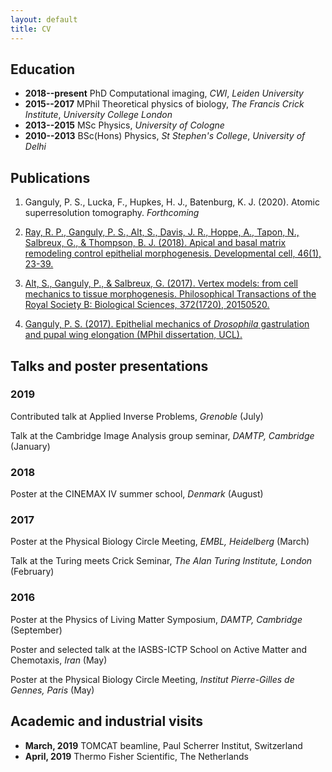 ```yaml
---
layout: default
title: CV
---
```

## Education ##
* __2018--present__ PhD Computational imaging, _CWI_, _Leiden University_
* __2015--2017__ MPhil Theoretical physics of biology, _The Francis Crick Institute_, _University College London_
* __2013--2015__ MSc Physics, _University of Cologne_
* __2010--2013__ BSc(Hons) Physics, _St Stephen's College_, _University of Delhi_

## Publications ##
1. Ganguly, P. S., Lucka, F., Hupkes, H. J., Batenburg, K. J. (2020). Atomic superresolution tomography. _Forthcoming_

1. [Ray, R. P., Ganguly, P. S., Alt, S., Davis, J. R., Hoppe, A., Tapon, N., Salbreux, G., & Thompson, B. J. (2018). Apical and basal matrix remodeling control epithelial morphogenesis. Developmental cell, 46(1), 23-39.](https://www.sciencedirect.com/science/article/pii/S153458071830460X)

1. [Alt, S., Ganguly, P., & Salbreux, G. (2017). Vertex models: from cell mechanics to tissue morphogenesis. Philosophical Transactions of the Royal Society B: Biological Sciences, 372(1720), 20150520.](https://royalsocietypublishing.org/doi/full/10.1098/rstb.2015.0520)

1. [Ganguly, P. S. (2017). Epithelial mechanics of _Drosophila_ gastrulation and pupal wing elongation (MPhil dissertation, UCL).](http://discovery.ucl.ac.uk/10024990/)

## Talks and poster presentations ##

### 2019 ###
Contributed talk at Applied Inverse Problems, _Grenoble_ (July)

Talk at the Cambridge Image Analysis group seminar, _DAMTP, Cambridge_ (January)

### 2018 ###
Poster at the CINEMAX IV summer school, _Denmark_ (August)

### 2017 ###
Poster at the Physical Biology Circle Meeting, _EMBL, Heidelberg_ (March)

Talk at the Turing meets Crick Seminar, _The Alan Turing Institute, London_ (February)

### 2016 ###

Poster at the Physics of Living Matter Symposium, _DAMTP, Cambridge_ (September)

Poster and selected talk at the IASBS-ICTP School on Active Matter
and Chemotaxis, _Iran_ (May)

Poster at the Physical Biology Circle Meeting, _Institut Pierre-Gilles de Gennes, Paris_ (May)

## Academic and industrial visits ##

* __March, 2019__ TOMCAT beamline, Paul Scherrer Institut, Switzerland 
* __April, 2019__ Thermo Fisher Scientific, The Netherlands
